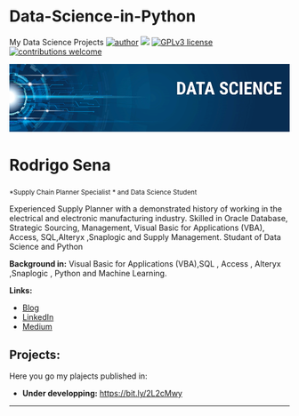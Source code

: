 # Data-Science-in-Python
My Data Science Projects
[![author](https://img.shields.io/badge/author-carlosfab-red.svg)](https://www.linkedin.com/in/carlosfab) [![](https://img.shields.io/badge/python-3.7+-blue.svg)](https://www.python.org/downloads/release/python-365/) [![GPLv3 license](https://img.shields.io/badge/License-GPLv3-blue.svg)](http://perso.crans.org/besson/LICENSE.html) [![contributions welcome](https://img.shields.io/badge/contributions-welcome-brightgreen.svg?style=flat)](https://github.com/carlosfab/data_science/issues)

<p align="center">
  <img src="banner.png" >
</p>

# Rodrigo Sena
<sub>*Supply Chain Planner Specialist * and Data Science Student</sub>

Experienced Supply Planner with a demonstrated history of working in the electrical and electronic manufacturing industry. Skilled in Oracle Database, Strategic Sourcing, Management, Visual Basic for Applications (VBA), Access, SQL,Alteryx ,Snaplogic and Supply Management. Studant of Data Science and Python

**Background in:**  Visual Basic for Applications (VBA),SQL , Access , Alteryx ,Snaplogic , Python and Machine Learning.

**Links:**
* [Blog](http://)
* [LinkedIn](https://www.linkedin.com/in/rodrigo-sena-ab842117/)
* [Medium](https://www.medium.com)


## Projects:
Here you go my plajects published in:

* **Under developping:** https://bit.ly/2L2cMwy


---





